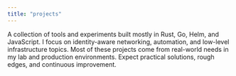 ```yaml
---
title: "projects"
---
```


A collection of tools and experiments built mostly in Rust, Go, Helm, and JavaScript.
I focus on identity-aware networking, automation, and low-level infrastructure topics.
Most of these projects come from real-world needs in my lab and production environments.
Expect practical solutions, rough edges, and continuous improvement.